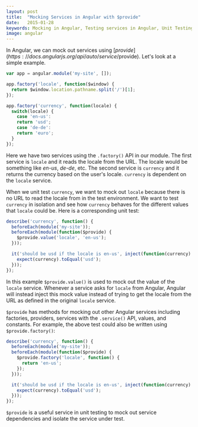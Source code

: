 ```yaml
---
layout: post
title:  "Mocking Services in Angular with $provide"
date:   2015-01-28
keywords: Mocking in Angular, Testing services in Angular, Unit Testing Angular services, Unit tests, Jasmine unit testing
image: angular
---
```


In Angular, we can mock out services using [$provide](https://docs.angularjs.org/api/auto/service/$provide). Let's look at a simple example.

```js
var app = angular.module('my-site', []);

app.factory('locale', function($window) {
  return $window.location.pathname.split('/')[1];
});

app.factory('currency', function(locale) {
  switch(locale) {
    case 'en-us':
    return 'usd';
    case 'de-de':
    return 'euro';
  }
});
```

Here we have two services using the `.factory()` API in our module. The first service is `locale` and it reads the locale from the URL. The locale would be something like _en-us_, _de-de_, etc. The second service is `currency` and it returns the currency based on the user's locale. `currency` is dependent on the `locale` service.

When we unit test `currency`, we want to mock out `locale` because there is no URL to read the locale from in the test environment. We want to test `currency` in isolation and see how `currency` behaves for the different values that `locale` could be. Here is a corresponding unit test:

```js
describe('currency', function() {
  beforeEach(module('my-site'));
  beforeEach(module(function($provide) {
    $provide.value('locale', 'en-us');
  }));

  it('should be usd if the locale is en-us', inject(function(currency) {
    expect(currency).toEqual('usd');
  }));
});
```

In this example `$provide.value()` is used to mock out the value of the `locale` service. Whenever a service asks for `locale` from Angular, Angular will instead inject this mock value instead of trying to get the locale from the URL as defined in the original `locale` service.

`$provide` has methods for mocking out other Angular services including factories, providers, services with the `.service()` API, values, and constants. For example, the above test could also be written using `$provide.factory()`:

```js
describe('currency', function() {
  beforeEach(module('my-site'));
  beforeEach(module(function($provide) {
    $provide.factory('locale', function() {
      return 'en-us';
    });
  }));

  it('should be usd if the locale is en-us', inject(function(currency) {
    expect(currency).toEqual('usd');
  }));
});
```

`$provide` is a useful service in unit testing to mock out service dependencies and isolate the service under test.
